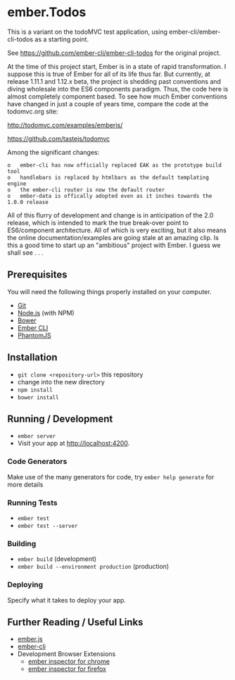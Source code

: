 # ember.Todos

This is a variant on the todoMVC test application, using ember-cli/ember-cli-todos as a starting point.


See https://github.com/ember-cli/ember-cli-todos for the original project.

At the time of this project start, Ember is in a state of rapid transformation.  I suppose this is true of Ember for all of its life thus far.  But currently, at release 1.11.1 and 1.12.x beta, the project is shedding past conventions and diving wholesale into the ES6 components paradigm.  Thus, the code here is almost completely component based.  To see how much Ember conventions have changed in just a couple of years time, compare the code at the todomvc.org site: 

http://todomvc.com/examples/emberjs/

https://github.com/tastejs/todomvc

Among the significant changes:

	o	ember-cli has now officially replaced EAK as the prototype build tool
	o	handlebars is replaced by htmlbars as the default templating engine
	o	the ember-cli router is now the default router
	o	ember-data is offically adopted even as it inches towards the 1.0.0 release


All of this flurry of development and change is in anticipation of the 2.0 release, which is intended to mark the true break-over point to ES6/component architecture.  All of which is very exciting, but it also means the online documentation/examples are going stale at an amazing clip. Is this a good time to start up an "ambitious" project with Ember. I guess we shall see . . .

## Prerequisites

You will need the following things properly installed on your computer.

* [Git](http://git-scm.com/)
* [Node.js](http://nodejs.org/) (with NPM)
* [Bower](http://bower.io/)
* [Ember CLI](http://www.ember-cli.com/)
* [PhantomJS](http://phantomjs.org/)

## Installation

* `git clone <repository-url>` this repository
* change into the new directory
* `npm install`
* `bower install`

## Running / Development

* `ember server`
* Visit your app at [http://localhost:4200](http://localhost:4200).

### Code Generators

Make use of the many generators for code, try `ember help generate` for more details

### Running Tests

* `ember test`
* `ember test --server`

### Building

* `ember build` (development)
* `ember build --environment production` (production)

### Deploying

Specify what it takes to deploy your app.

## Further Reading / Useful Links

* [ember.js](http://emberjs.com/)
* [ember-cli](http://www.ember-cli.com/)
* Development Browser Extensions
  * [ember inspector for chrome](https://chrome.google.com/webstore/detail/ember-inspector/bmdblncegkenkacieihfhpjfppoconhi)
  * [ember inspector for firefox](https://addons.mozilla.org/en-US/firefox/addon/ember-inspector/)

